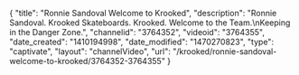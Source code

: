{
    "title": "Ronnie Sandoval Welcome to Krooked",
    "description": "Ronnie Sandoval. Krooked Skateboards. Krooked. Welcome to the Team.\nKeeping in the Danger Zone.",
    "channelid": "3764352",
    "videoid": "3764355",
    "date_created": "1410194998",
    "date_modified": "1470270823",
    "type": "captivate",
    "layout": "channelVideo",
    "url": "\/krooked\/ronnie-sandoval-welcome-to-krooked\/3764352-3764355"
}